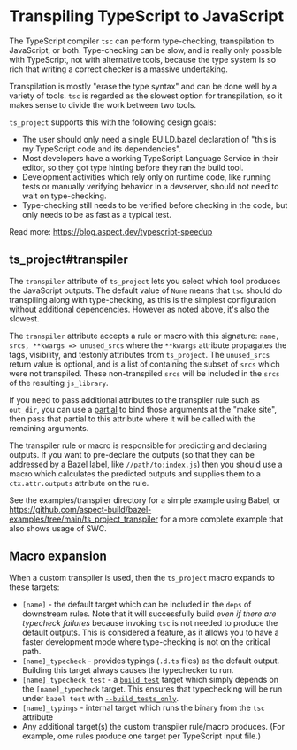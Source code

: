 # Transpiling TypeScript to JavaScript

The TypeScript compiler `tsc` can perform type-checking, transpilation to JavaScript, or both.
Type-checking can be slow, and is really only possible with TypeScript, not with alternative tools, because the type system is so rich that writing a correct checker is a massive undertaking.

Transpilation is mostly "erase the type syntax" and can be done well by a variety of tools.
`tsc` is regarded as the slowest option for transpilation, so it makes sense to divide the work between two tools. 

`ts_project` supports this with the following design goals:

- The user should only need a single BUILD.bazel declaration of "this is my TypeScript code and its dependencies".
- Most developers have a working TypeScript Language Service in their editor, so they got type hinting before they ran the build tool.
- Development activities which rely only on runtime code, like running tests or manually verifying behavior in a devserver, should not need to wait on type-checking.
- Type-checking still needs to be verified before checking in the code, but only needs to be as fast as a typical test.

Read more: https://blog.aspect.dev/typescript-speedup

## ts_project#transpiler

The `transpiler` attribute of `ts_project` lets you select which tool produces the JavaScript outputs.
The default value of `None` means that `tsc` should do transpiling along with type-checking,
as this is the simplest configuration without additional dependencies.
However as noted above, it's also the slowest.

The `transpiler` attribute accepts a rule or macro with this signature:
`name, srcs, **kwargs => unused_srcs`
where the `**kwargs` attribute propagates the tags, visibility, and testonly attributes from `ts_project`.
The `unused_srcs` return value is optional, and is a list of containing the subset of `srcs` which were not transpiled.
These non-transpiled `srcs` will be included in the `srcs` of the resulting `js_library`.

If you need to pass additional attributes to the transpiler rule such as `out_dir`, you can use a
[partial](https://github.com/bazelbuild/bazel-skylib/blob/main/lib/partial.bzl)
to bind those arguments at the "make site", then pass that partial to this attribute where it will be called with the remaining arguments.

The transpiler rule or macro is responsible for predicting and declaring outputs.
If you want to pre-declare the outputs (so that they can be addressed by a Bazel label, like `//path/to:index.js`)
then you should use a macro which calculates the predicted outputs and supplies them to a `ctx.attr.outputs` attribute
on the rule.

See the examples/transpiler directory for a simple example using Babel, or
<https://github.com/aspect-build/bazel-examples/tree/main/ts_project_transpiler>
for a more complete example that also shows usage of SWC.

## Macro expansion

When a custom transpiler is used, then the `ts_project` macro expands to these targets:

- `[name]` - the default target which can be included in the `deps` of downstream rules.
    Note that it will successfully build *even if there are typecheck failures* because invoking `tsc` is not needed to produce the default outputs.
    This is considered a feature, as it allows you to have a faster development mode where type-checking is not on the critical path.
- `[name]_typecheck` - provides typings (`.d.ts` files) as the default output.
    Building this target always causes the typechecker to run.
- `[name]_typecheck_test` - a [`build_test`] target which simply depends on the `[name]_typecheck` target.
    This ensures that typechecking will be run under `bazel test` with [`--build_tests_only`].
- `[name]_typings` - internal target which runs the binary from the `tsc` attribute
-  Any additional target(s) the custom transpiler rule/macro produces.
    (For example, ome rules produce one target per TypeScript input file.)


[`build_test`]: https://github.com/bazelbuild/bazel-skylib/blob/main/rules/build_test.bzl
[`--build_tests_only`]: https://docs.bazel.build/versions/main/user-manual.html#flag--build_tests_only
